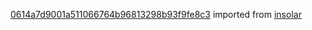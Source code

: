 [0614a7d9001a511066764b96813298b93f9fe8c3](https://github.com/insolar/insolar/commit/0614a7d9001a511066764b96813298b93f9fe8c3) imported from [insolar](https://github.com/insolar/insolar)
